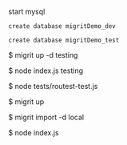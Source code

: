 start mysql

`create database migritDemo_dev`

`create database migritDemo_test`

$ migrit up -d testing

$ node index.js testing

$ node tests/routest-test.js

$ migrit up

$ migrit import -d local

$ node index.js
